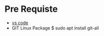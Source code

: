 # Pre Requiste
* [vs code](https://code.visualstudio.com/Download)
* GIT Linux Package 
    $ sudo apt install git-all